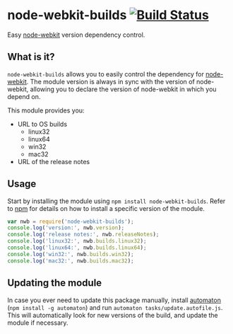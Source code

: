# node-webkit-builds [![Build Status](https://travis-ci.org/IndigoUnited/node-webkit-builds.png)](https://travis-ci.org/IndigoUnited/node-webkit-builds)

Easy [node-webkit](https://github.com/rogerwang/node-webkit) version dependency control.

## What is it?

`node-webkit-builds` allows you to easily control the dependency for [node-webkit](https://github.com/rogerwang/node-webkit). The module version is always in sync with the version of node-webkit, allowing you to declare the version of node-webkit in which you depend on.

This module provides you:

- URL to OS builds
    - linux32
    - linux64
    - win32
    - mac32
- URL of the release notes

## Usage

Start by installing the module using `npm install node-webkit-builds`. Refer to [npm](http://npmjs.org) for details on how to install a specific version of the module.

```js
var nwb = require('node-webkit-builds');
console.log('version:', nwb.version);
console.log('release notes:', nwb.releaseNotes);
console.log('linux32:', nwb.builds.linux32);
console.log('linux64:', nwb.builds.linux64);
console.log('win32:', nwb.builds.win32);
console.log('mac32:', nwb.builds.mac32);
```

## Updating the module

In case you ever need to update this package manually, install [automaton](http://indigounited.com/automaton) (`npm install -g automaton`) and run `automaton tasks/update.autofile.js`. This will automatically look for new versions of the build, and update the module if necessary.
